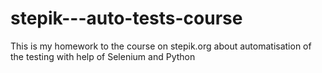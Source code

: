 # stepik---auto-tests-course
 This is my homework to the course on stepik.org about automatisation of the testing with help of Selenium and Python